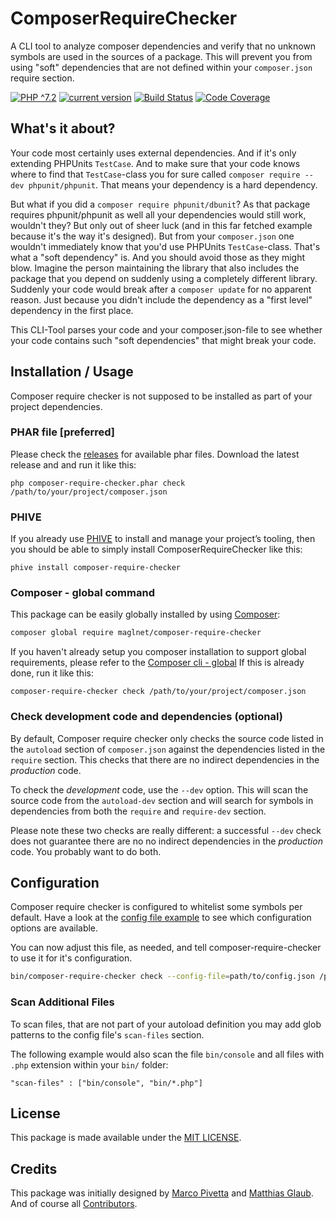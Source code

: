 # ComposerRequireChecker

A CLI tool to analyze composer dependencies and verify that no unknown symbols are used in the sources of a package.
This will prevent you from using "soft" dependencies that are not defined within your `composer.json` require section.

[![PHP ^7.2](https://img.shields.io/badge/PHP-^7.2-brightgreen.svg?style=flat-square)](https://php.net)
[![current version](https://img.shields.io/packagist/v/maglnet/composer-require-checker.svg?style=flat-square)](https://packagist.org/packages/maglnet/composer-require-checker)
[![Build Status](https://img.shields.io/travis/maglnet/ComposerRequireChecker.svg?style=flat-square)](https://travis-ci.org/maglnet/ComposerRequireChecker)
[![Code Coverage](https://scrutinizer-ci.com/g/maglnet/ComposerRequireChecker/badges/coverage.png?b=master)](https://scrutinizer-ci.com/g/maglnet/ComposerRequireChecker/?branch=master)

## What's it about?

Your code most certainly uses external dependencies. And if it's only extending PHPUnits `TestCase`. And to make sure that your code knows where to find that `TestCase`-class you for sure called `composer require --dev phpunit/phpunit`. That means your dependency is a hard dependency. 

But what if you did a `composer require phpunit/dbunit`? As that package requires phpunit/phpunit as well all your dependencies would still work, wouldn't they? But only out of sheer luck (and in this far fetched example because it's the way it's designed). But from your `composer.json` one wouldn't immediately know that you'd use PHPUnits `TestCase`-class. That's what a "soft dependency" is. And you should avoid those as they might blow. Imagine the person maintaining the library that also includes the package that you depend on suddenly using a completely different library. Suddenly your code would break after a `composer update` for no apparent reason. Just because you didn't include the dependency as a "first level" dependency in the first place.

This CLI-Tool parses your code and your composer.json-file to see whether your code contains such "soft dependencies" that might break your code.

## Installation / Usage

Composer require checker is not supposed to be installed as part of your project dependencies.
  
### PHAR file [preferred]

Please check the [releases](https://github.com/maglnet/ComposerRequireChecker/releases) for available phar files.
Download the latest release and and run it like this:
```
php composer-require-checker.phar check /path/to/your/project/composer.json
```

### PHIVE

If you already use [PHIVE](https://phar.io/)  to install and manage your project’s tooling, then you should be able to simply install ComposerRequireChecker like this:

```
phive install composer-require-checker
``` 

### Composer - global command

This package can be easily globally installed by using [Composer]:

```sh
composer global require maglnet/composer-require-checker
```

If you haven't already setup you composer installation to support global requirements, please refer to the [Composer cli - global]
If this is already done, run it like this:

```
composer-require-checker check /path/to/your/project/composer.json
```

### Check development code and dependencies (optional)

By default, Composer require checker only checks the source code listed in the `autoload` section of `composer.json`
against the dependencies listed in the `require` section. This checks that there are no indirect dependencies in the
*production* code.

To check the *development* code, use the `--dev` option. This will scan the source code from the `autoload-dev` section and will search for symbols in dependencies from both the `require` and `require-dev`
section.

Please note these two checks are really different: a successful `--dev` check does not guarantee there are no
no indirect dependencies in the *production* code. You probably want to do both.

## Configuration

Composer require checker is configured to whitelist some symbols per default. Have a look at the
[config file example](data/config.dist.json) to see which configuration options are available.

You can now adjust this file, as needed, and tell composer-require-checker to use it for it's configuration.

```sh
bin/composer-require-checker check --config-file=path/to/config.json /path/to/your/project/composer.json
``` 

### Scan Additional Files

To scan files, that are not part of your autoload definition you may add glob patterns to the config file's `scan-files`
section.

The following example would also scan the file `bin/console` and all files with `.php` extension within your `bin/` folder:

```
"scan-files" : ["bin/console", "bin/*.php"]
```

## License

This package is made available under the [MIT LICENSE](LICENSE).

## Credits

This package was initially designed by [Marco Pivetta](https://github.com/ocramius) and [Matthias Glaub](https://github.com/maglnet).  
And of course all [Contributors](https://github.com/maglnet/ComposerRequireChecker/graphs/contributors).

[Composer]: https://getcomposer.org
[Composer cli - global]: https://getcomposer.org/doc/03-cli.md#global
